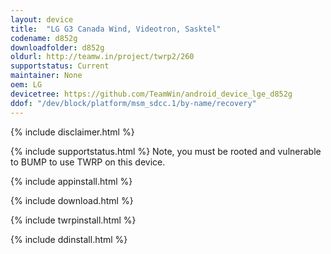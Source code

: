 ```yaml
---
layout: device
title:  "LG G3 Canada Wind, Videotron, Sasktel"
codename: d852g
downloadfolder: d852g
oldurl: http://teamw.in/project/twrp2/260
supportstatus: Current
maintainer: None
oem: LG
devicetree: https://github.com/TeamWin/android_device_lge_d852g
ddof: "/dev/block/platform/msm_sdcc.1/by-name/recovery"
---
```


{% include disclaimer.html %}

{% include supportstatus.html %}
Note, you must be rooted and vulnerable to BUMP to use TWRP on this device.

{% include appinstall.html %}

{% include download.html %}

{% include twrpinstall.html %}

{% include ddinstall.html %}
